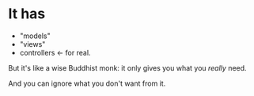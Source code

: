 # It has

* "models"
* "views"
* controllers ← for real.

But it's like a wise Buddhist monk: it only gives you what you <em>really</em> need.

And you can ignore what you don't want from it.